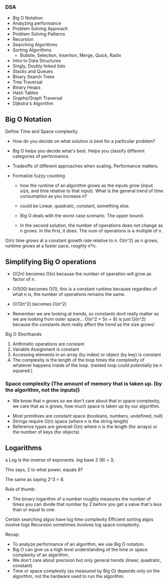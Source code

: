 ### DSA

- Big O Notation
- Analyzing performance
- Problem Solving Approach
- Problem Solving Patterns
- Recursion
- Searching Algorithms
- Sorting Algorithms
    - Bubble, Selection, Insertion, Merge, Quick, Radix
- Intro to Data Structures
- Singly, Doubly linked lists
- Stacks and Queues
- Binary Search Trees
- Tree Traversal
- Binary Heaps
- Hash Tables
- Graphs/Graph Traversal
- Dijkstra's Algorithm

## Big O Notation
Define Time and Space complexity

- How do you decide on what solution is best for a particular problem?
- Big O helps you decide what's best. Helps you classify different categories of performance.

- Tradeoffs of different approaches when scaling. Performance matters.

- Formalize fuzzy counting
    - how the runtime of an algorithm grows as the inputs grow (input size, and time relative to that input). What is the general trend of time consumption as you increase n?
    - could be Linear, quadratic, constant, something else.

    - Big O deals with the worst case scenario. The upper bound.
    - In the second solution, the number of operations does not change as n grows. In the first, it does. The num of operations is a multiple of n.

O(n) time grows at a constant growth rate relative to n. O(n^2) as n grows, runtime grows at a faster pace, roughly n*n.

## Simplifying Big O operations
- O(2n) becomes O(n) because the number of operation will grow as factor of n.

- O(500) becomes O(1), this is a constant runtime because regardles of what n is, the number of operations remains the same. 

- O(13n^2) becomes O(n^2)

* Remember we are looking at trends, so constants dont really matter as we are looking from outer space... O(n^2 + 5n + 8) is just O(n^2) because the constants dont really affect the trend as the size grows!

Big O Shorthands
1. Arithmetic operations are constant
2. Variable Assignment is constant
3. Accessing elements in an array (by index) or object (by key) is constant
4. The complexity is the length of the loop times the complexity of whatever happens inside of the loop. (nested loop could potentially be n squared.)

### Space complexity (The amount of memory that is taken up. (by the algorithm, not the inputs))

* We know that n grows so we don't care about that in space complexity, we care that as n grows, how much space is taken up by our algorithm.

- Most primitives are constant space (booleans, numbers, undefined, null)
- Strings require O(n) space (where n is the string length)
- Reference types are generall O(n) where n is the length (for arrays) or the number of keys (for objects)

## Logarithms

a Log is the inverse of exponents.
log base 2 (8) = 3;

This says, 2 to what power, equals 8?

The same as saying 2^3 = 8.

Rule of thumb:
- The binary logarithm of a number roughly measures the number of times you can divide that number by 2 before you get a value that's less than or equal to one.

Certain searching algos have log time complexity
Efficient sorting algos involve logs
Recursion sometimes involves log space complexity.

Recap:
- To analyze performance of an algorithm, we use Big O notation.
- Big O can give us a high level understanding of the time or space complexity of an algorithm.
- We don't care about precision but only general trends (linear, quadratic, constant)
- Time or space complexity (as measured by Big O) depends only on the algorithm, not the hardware used to run the algorithm.